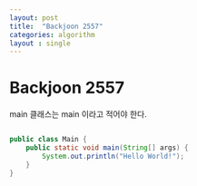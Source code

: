 ```yaml
---
layout: post
title:  "Backjoon 2557"
categories: algorithm
layout : single
---
```


# Backjoon 2557

main 클래스는 main 이라고 적어야 한다.

```java

public class Main {
    public static void main(String[] args) {
        System.out.println("Hello World!");
    }
}

```